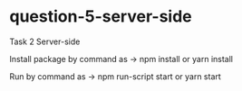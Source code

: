 # question-5-server-side

Task 2 Server-side

Install package by command as -> npm install or yarn install 

Run by command as -> npm run-script start or yarn start
